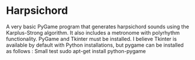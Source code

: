 # Harpsichord 
A very basic PyGame program that generates harpsichord sounds using the Karplus-Strong algorithm. It also includes a metronome with polyrhythm functionality. PyGame and Tkinter must be installed. I believe Tkinter is available by default with Python installations, but pygame can be installed as follows :
Small test
sudo apt-get install python-pygame
